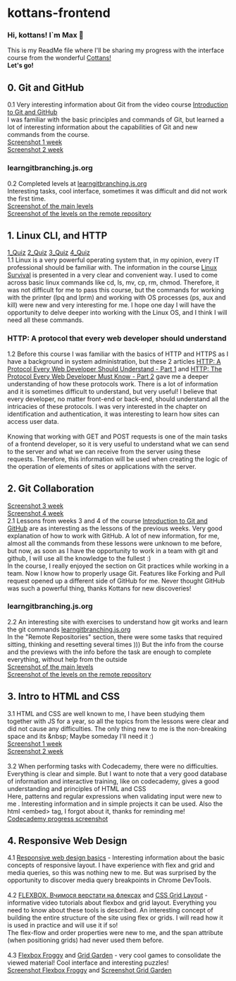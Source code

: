 # kottans-frontend
### Hi, kottans! I`m Max :wave:
This is my ReadMe file where I'll be sharing my progress with the interface course from the wonderful [Cottans!](https://kottans.org/ "kottans.org")<br>
**Let's go!**
## 0. Git and GitHub
0.1 Very interesting information about Git from the video course [Introduction to Git and GitHub](https://www.coursera.org/learn/introduction-git-github)<br>
I was familiar with the basic principles and commands of Git, but learned a lot of interesting information about the capabilities of Git and new commands from the course.<br>
[Screenshot 1 week](https://github.com/maksimsergeev97/kottans-frontend/blob/808a831543c9d0213b5fb8a71921386179d9c83a/first%20week.PNG)<br>
[Screenshot 2 week](https://github.com/maksimsergeev97/kottans-frontend/blob/808a831543c9d0213b5fb8a71921386179d9c83a/second%20week.PNG)<br>
### learngitbranching.js.org
0.2 Completed levels at [learngitbranching.js.org](https://learngitbranching.js.org)<br>
Interesting tasks, cool interface, sometimes it was difficult and did not work the first time.<br>
[Screenshot of the main levels](https://github.com/maksimsergeev97/kottans-frontend/blob/808a831543c9d0213b5fb8a71921386179d9c83a/git_base.PNG)<br>
[Screenshot of the levels on the remote repository](https://github.com/maksimsergeev97/kottans-frontend/blob/808a831543c9d0213b5fb8a71921386179d9c83a/git_remote.PNG)<br>
## 1. Linux CLI, and HTTP
[1_Quiz](https://github.com/maksimsergeev97/kottans-frontend/blob/9920c6191cf2f6355a3e1bdc777babcf792f5912/task_linux_cli/quiz_1.PNG)
[2_Quiz](https://github.com/maksimsergeev97/kottans-frontend/blob/9920c6191cf2f6355a3e1bdc777babcf792f5912/task_linux_cli/quiz_2.PNG)
[3_Quiz](https://github.com/maksimsergeev97/kottans-frontend/blob/9920c6191cf2f6355a3e1bdc777babcf792f5912/task_linux_cli/quiz_3.PNG)
[4_Quiz](https://github.com/maksimsergeev97/kottans-frontend/blob/9920c6191cf2f6355a3e1bdc777babcf792f5912/task_linux_cli/quiz_4.PNG)<br>
1.1 Linux is a very powerful operating system that, in my opinion, every IT professional should be familiar with. The information in the course [Linux Survival](https://linuxsurvival.com/linux-tutorial-introduction) is presented in a very clear and convenient way. I used to come across basic linux commands like cd, ls, mv, cp, rm, chmod. Therefore, it was not difficult for me to pass this course, but the commands for working with the printer (lpq and lprm) and working with OS processes (ps, aux and kill) were new and very interesting for me. I hope one day I will have the opportunity to delve deeper into working with the Linux OS, and I think I will need all these commands.<br>
### HTTP: A protocol that every web developer should understand
1.2 Before this course I was familiar with the basics of HTTP and HTTPS as I have a background in system administration, but these 2 articles [HTTP: A Protocol Every Web Developer Should Understand - Part 1](https://code.tutsplus.com/uk/tutorials/http-the-protocol-every-web-developer-must-know-part-1--net-31177) and [HTTP: The Protocol Every Web Developer Must Know - Part 2](https://code.tutsplus.com/uk/tutorials/http-the-protocol-every-web-developer-must-know-part-2--net-31155) gave me a deeper understanding of how these protocols work. There is a lot of information and it is sometimes difficult to understand, but very useful! I believe that every developer, no matter front-end or back-end, should understand all the intricacies of these protocols. I was very interested in the chapter on identification and authentication, it was interesting to learn how sites can access user data.<br><br>
Knowing that working with GET and POST requests is one of the main tasks of a frontend developer, so it is very useful to understand what we can send to the server and what we can receive from the server using these requests. Therefore, this information will be used when creating the logic of the operation of elements of sites or applications with the server.<br>
## 2. Git Collaboration
[Screenshot 3 week](https://github.com/maksimsergeev97/kottans-frontend/blob/792dc8dcdd72b0ba1f60d07d1de176c1c00d88ee/task_git_collaboration/Git_week_3.PNG)<br>
[Screenshot 4 week](https://github.com/maksimsergeev97/kottans-frontend/blob/792dc8dcdd72b0ba1f60d07d1de176c1c00d88ee/task_git_collaboration/Git_week_4.PNG)<br>
2.1 Lessons from weeks 3 and 4 of the course [Introduction to Git and GitHub](https://www.coursera.org/learn/introduction-git-github) are as interesting as the lessons of the previous weeks. Very good explanation of how to work with GitHub. A lot of new information, for me, almost all the commands from these lessons were unknown to me before, but now, as soon as I have the opportunity to work in a team with git and github, I will use all the knowledge to the fullest :)<br>
In the course, I really enjoyed the section on Git practices while working in a team. Now I know how to properly usage Git. Features like Forking and Pull request opened up a different side of GitHub for me. Never thought GitHub was such a powerful thing, thanks Kottans for new discoveries!<br>
### learngitbranching.js.org 
2.2 An interesting site with exercises to understand how git works and learn the git commands [learngitbranching.js.org](https://learngitbranching.js.org)<br>
In the "Remote Repositories" section, there were some tasks that required sitting, thinking and resetting several times ))) But the info from the course and the previews with the info before the task are enough to complete everything, without help from the outside<br>
[Screenshot of the main levels](https://github.com/maksimsergeev97/kottans-frontend/blob/792dc8dcdd72b0ba1f60d07d1de176c1c00d88ee/task_git_collaboration/git_base.PNG)<br>
[Screenshot of the levels on the remote repository](https://github.com/maksimsergeev97/kottans-frontend/blob/792dc8dcdd72b0ba1f60d07d1de176c1c00d88ee/task_git_collaboration/git_remote.PNG)<br>
## 3. Intro to HTML and CSS
3.1 HTML and CSS are well known to me, I have been studying them together with JS for a year, so all the topics from the lessons were clear and did not cause any difficulties. The only thing new to me is the non-breaking space and its \&nbsp; Maybe someday I'll need it :)<br>
[Screenshot 1 week](https://github.com/maksimsergeev97/kottans-frontend/blob/8cfe7039a6075289557471a72907dabf578eb296/task_html_css_intro/HTML_CSS_week_1.PNG)<br>[Screenshot 2 week](https://github.com/maksimsergeev97/kottans-frontend/blob/8cfe7039a6075289557471a72907dabf578eb296/task_html_css_intro/HTML_CSS_week_2.PNG)<br><br>
3.2 When performing tasks with Codecademy, there were no difficulties. Everything is clear and simple. But I want to note that a very good database of information and interactive training, like on codecademy, gives a good understanding and principles of HTML and CSS<br>
Here, patterns and regular expressions when validating input were new to me . Interesting information and in simple projects it can be used. Also the html \<embed> tag, I forgot about it, thanks for reminding me!<br>
[Codecademy progress screenshot](https://github.com/maksimsergeev97/kottans-frontend/blob/8cfe7039a6075289557471a72907dabf578eb296/task_html_css_intro/HTML_CSS_Codecademy.PNG)<br>
## 4. Responsive Web Design
4.1 [Responsive web design basics](https://web.dev/i18n/en/responsive-web-design-basics) - Interesting information about the basic concepts of responsive layout. I have experience with flex and grid and media queries, so this was nothing new to me. But was surprised by the opportunity to discover media query breakpoints in Chrome DevTools.<br><br>
4.2 [FLEXBOX. Вчимося верстати на флексах](https://www.youtube.com/playlist?list=PLM6XATa8CAG5mPV60dMmjMRrHVW4LmV2x) and [CSS Grid Layout](https://www.youtube.com/watch?v=GV92IdMGFfA&list=PLM6XATa8CAG5pXQrW_kDaeZb_uIAMNZIm) - informative video tutorials about flexbox and grid layout. Everything you need to know about these tools is described. An interesting concept of building the entire structure of the site using flex or grids. I will read how it is used in practice and will use it if so!<br>
The flex-flow and order properties were new to me, and the span attribute (when positioning grids) had never used them before.<br><br>
4.3 [Flexbox Froggy](http://flexboxfroggy.com/) and [Grid Garden](http://cssgridgarden.com/) - very cool games to consolidate the viewed material! Cool interface and interesting puzzles!<br>
[Screenshot Flexbox Froggy](https://github.com/maksimsergeev97/kottans-frontend/blob/09d6fa999474f26f3fd6f59db3a6e4caf8cd8004/task_responsive_web_design/Screenshot_flex_froggy.PNG) and [Screenshot Grid Garden](https://github.com/maksimsergeev97/kottans-frontend/blob/09d6fa999474f26f3fd6f59db3a6e4caf8cd8004/task_responsive_web_design/Screenshot_grid_garden.PNG)<br>

